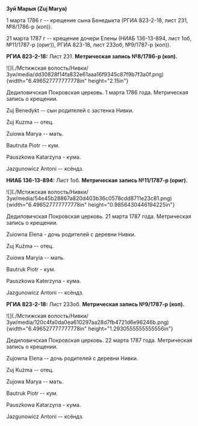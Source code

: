 **Зуй Марыя (Zuj Marya)**

1 марта 1786 г -- крещение сына Бенедыкта (РГИА 823-2-18, лист 231,
№8/1786-р (коп)).

21 марта 1787 г -- крещение дочери Елены (НИАБ 136-13-894, лист 1об,
№11/1787-р (ориг)), РГИА 823-18, лист 233об, №9/1787-р (коп)).

**РГИА 823-2-18:** Лист 231. **Метрическая запись №8/1786-р (коп).**

![](./Мстижская волость/Нивки/Зуи/media/dd30828f14fa832e61aaa16f9345c87f9b7f3a0f.png){width="6.496527777777778in"
height="2.15in"}

Дедиловичская Покровская церковь. 1 марта 1786 года. Метрическая запись
о крещении.

Zuj Benedykt -- сын родителей с застенка Нивки.

Zuj Kuzma -- отец.

Zuiowa Marya -- мать.

Bautruta Piotr -- кум.

Pauszkowa Katarzyna - кума.

Jazgunowicz Antoni -- ксёндз.

**НИАБ 136-13-894:** Лист 1об. **Метрическая запись №11/1787-р (ориг).**

![](./Мстижская волость/Нивки/Зуи/media/54e45b28867a820d403b36c0578cdd8711e23c81.png){width="6.496527777777778in"
height="0.9856430446194225in"}

Дедиловичская Покровская церковь. 21 марта 1787 года. Метрическая запись
о крещении.

Zuiowna Elena - дочь родителей с деревни Нивки.

Zuj Kuźma -- отец.

Zuiowa Maryia -- мать.

Bautruk Piotr - кум.

Pauszkowa Katerzyna - кума.

Jazgunowicz Antoni -- ксёндз.

**РГИА 823-2-18:** Лист 233об. **Метрическая запись №9/1787-р (коп).**

![](./Мстижская волость/Нивки/Зуи/media/120c4fa0da0ea610297aa28d7fb4721d6e96246b.png){width="6.496527777777778in"
height="1.2930555555555556in"}

Дедиловичская Покровская церковь. 22 марта 1787 года. Метрическая запись
о крещении.

Zujowna Elena -- дочь родителей с деревни Нивки.

Zuj Kużma -- отец.

Zujowa Marya -- мать.

Bautruk Piotr -- кум.

Pauszkowa Katarzyna - кума.

Jazgunowicz Antoni -- ксёндз.
